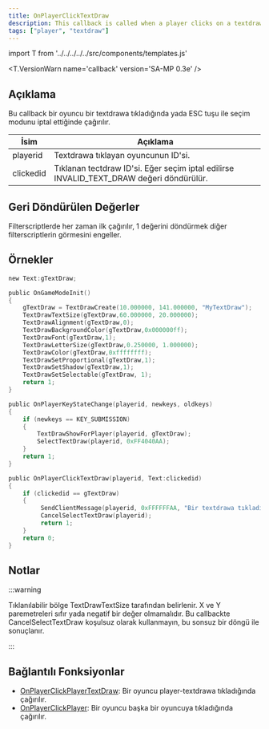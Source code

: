 ```yaml
---
title: OnPlayerClickTextDraw
description: This callback is called when a player clicks on a textdraw or cancels the select mode with the Escape key.
tags: ["player", "textdraw"]
---
```


import T from '../../../../../src/components/templates.js'

<T.VersionWarn name='callback' version='SA-MP 0.3e' />

## Açıklama

Bu callback bir oyuncu bir textdrawa tıkladığında yada ESC tuşu ile seçim modunu iptal ettiğinde çağırılır.

| İsim      | Açıklama                                                                               |
| --------- | -------------------------------------------------------------------------------------- |
| playerid  | Textdrawa tıklayan oyuncunun ID'si.                                                    |
| clickedid | Tıklanan tectdraw ID'si. Eğer seçim iptal edilirse INVALID_TEXT_DRAW değeri döndürülür.|

## Geri Döndürülen Değerler

Filterscriptlerde her zaman ilk çağırılır, 1 değerini döndürmek diğer filterscriptlerin görmesini engeller.

## Örnekler

```c
new Text:gTextDraw;

public OnGameModeInit()
{
    gTextDraw = TextDrawCreate(10.000000, 141.000000, "MyTextDraw");
    TextDrawTextSize(gTextDraw,60.000000, 20.000000);
    TextDrawAlignment(gTextDraw,0);
    TextDrawBackgroundColor(gTextDraw,0x000000ff);
    TextDrawFont(gTextDraw,1);
    TextDrawLetterSize(gTextDraw,0.250000, 1.000000);
    TextDrawColor(gTextDraw,0xffffffff);
    TextDrawSetProportional(gTextDraw,1);
    TextDrawSetShadow(gTextDraw,1);
    TextDrawSetSelectable(gTextDraw, 1);
    return 1;
}

public OnPlayerKeyStateChange(playerid, newkeys, oldkeys)
{
    if (newkeys == KEY_SUBMISSION)
    {
        TextDrawShowForPlayer(playerid, gTextDraw);
        SelectTextDraw(playerid, 0xFF4040AA);
    }
    return 1;
}

public OnPlayerClickTextDraw(playerid, Text:clickedid)
{
    if (clickedid == gTextDraw)
    {
         SendClientMessage(playerid, 0xFFFFFFAA, "Bir textdrawa tıkladın.");
         CancelSelectTextDraw(playerid);
         return 1;
    }
    return 0;
}
```

## Notlar

:::warning

Tıklanılabilir bölge TextDrawTextSize tarafından belirlenir. X ve Y paremetreleri sıfır yada negatif bir değer olmamalıdır. Bu callbackte CancelSelectTextDraw koşulsuz olarak kullanmayın, bu sonsuz bir döngü ile sonuçlanır.

:::

## Bağlantılı Fonksiyonlar

- [OnPlayerClickPlayerTextDraw](OnPlayerClickPlayerTextDraw.md): Bir oyuncu player-textdrawa tıkladığında çağırılır.
- [OnPlayerClickPlayer](OnPlayerClickPlayer.md): Bir oyuncu başka bir oyuncuya tıkladığında çağırılır.

